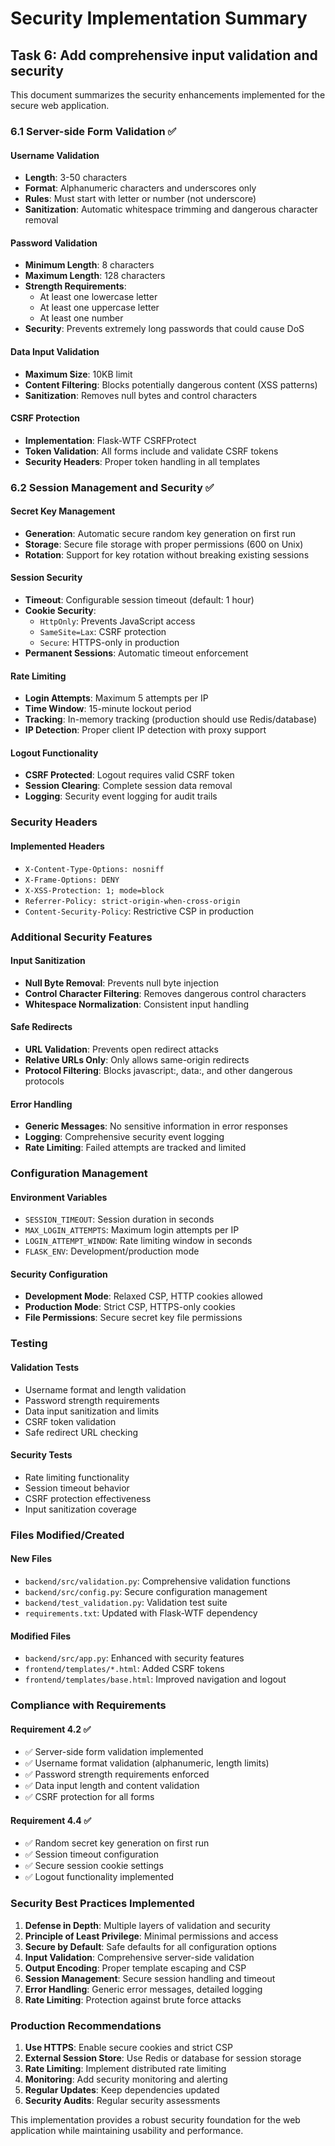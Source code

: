 # Security Implementation Summary

## Task 6: Add comprehensive input validation and security

This document summarizes the security enhancements implemented for the secure web application.

### 6.1 Server-side Form Validation ✅

#### Username Validation
- **Length**: 3-50 characters
- **Format**: Alphanumeric characters and underscores only
- **Rules**: Must start with letter or number (not underscore)
- **Sanitization**: Automatic whitespace trimming and dangerous character removal

#### Password Validation
- **Minimum Length**: 8 characters
- **Maximum Length**: 128 characters
- **Strength Requirements**:
  - At least one lowercase letter
  - At least one uppercase letter
  - At least one number
- **Security**: Prevents extremely long passwords that could cause DoS

#### Data Input Validation
- **Maximum Size**: 10KB limit
- **Content Filtering**: Blocks potentially dangerous content (XSS patterns)
- **Sanitization**: Removes null bytes and control characters

#### CSRF Protection
- **Implementation**: Flask-WTF CSRFProtect
- **Token Validation**: All forms include and validate CSRF tokens
- **Security Headers**: Proper token handling in all templates

### 6.2 Session Management and Security ✅

#### Secret Key Management
- **Generation**: Automatic secure random key generation on first run
- **Storage**: Secure file storage with proper permissions (600 on Unix)
- **Rotation**: Support for key rotation without breaking existing sessions

#### Session Security
- **Timeout**: Configurable session timeout (default: 1 hour)
- **Cookie Security**:
  - `HttpOnly`: Prevents JavaScript access
  - `SameSite=Lax`: CSRF protection
  - `Secure`: HTTPS-only in production
- **Permanent Sessions**: Automatic timeout enforcement

#### Rate Limiting
- **Login Attempts**: Maximum 5 attempts per IP
- **Time Window**: 15-minute lockout period
- **Tracking**: In-memory tracking (production should use Redis/database)
- **IP Detection**: Proper client IP detection with proxy support

#### Logout Functionality
- **CSRF Protected**: Logout requires valid CSRF token
- **Session Clearing**: Complete session data removal
- **Logging**: Security event logging for audit trails

### Security Headers

#### Implemented Headers
- `X-Content-Type-Options: nosniff`
- `X-Frame-Options: DENY`
- `X-XSS-Protection: 1; mode=block`
- `Referrer-Policy: strict-origin-when-cross-origin`
- `Content-Security-Policy`: Restrictive CSP in production

### Additional Security Features

#### Input Sanitization
- **Null Byte Removal**: Prevents null byte injection
- **Control Character Filtering**: Removes dangerous control characters
- **Whitespace Normalization**: Consistent input handling

#### Safe Redirects
- **URL Validation**: Prevents open redirect attacks
- **Relative URLs Only**: Only allows same-origin redirects
- **Protocol Filtering**: Blocks javascript:, data:, and other dangerous protocols

#### Error Handling
- **Generic Messages**: No sensitive information in error responses
- **Logging**: Comprehensive security event logging
- **Rate Limiting**: Failed attempts are tracked and limited

### Configuration Management

#### Environment Variables
- `SESSION_TIMEOUT`: Session duration in seconds
- `MAX_LOGIN_ATTEMPTS`: Maximum login attempts per IP
- `LOGIN_ATTEMPT_WINDOW`: Rate limiting window in seconds
- `FLASK_ENV`: Development/production mode

#### Security Configuration
- **Development Mode**: Relaxed CSP, HTTP cookies allowed
- **Production Mode**: Strict CSP, HTTPS-only cookies
- **File Permissions**: Secure secret key file permissions

### Testing

#### Validation Tests
- Username format and length validation
- Password strength requirements
- Data input sanitization and limits
- CSRF token validation
- Safe redirect URL checking

#### Security Tests
- Rate limiting functionality
- Session timeout behavior
- CSRF protection effectiveness
- Input sanitization coverage

### Files Modified/Created

#### New Files
- `backend/src/validation.py`: Comprehensive validation functions
- `backend/src/config.py`: Secure configuration management
- `backend/test_validation.py`: Validation test suite
- `requirements.txt`: Updated with Flask-WTF dependency

#### Modified Files
- `backend/src/app.py`: Enhanced with security features
- `frontend/templates/*.html`: Added CSRF tokens
- `frontend/templates/base.html`: Improved navigation and logout

### Compliance with Requirements

#### Requirement 4.2 ✅
- ✅ Server-side form validation implemented
- ✅ Username format validation (alphanumeric, length limits)
- ✅ Password strength requirements enforced
- ✅ Data input length and content validation
- ✅ CSRF protection for all forms

#### Requirement 4.4 ✅
- ✅ Random secret key generation on first run
- ✅ Session timeout configuration
- ✅ Secure session cookie settings
- ✅ Logout functionality implemented

### Security Best Practices Implemented

1. **Defense in Depth**: Multiple layers of validation and security
2. **Principle of Least Privilege**: Minimal permissions and access
3. **Secure by Default**: Safe defaults for all configuration options
4. **Input Validation**: Comprehensive server-side validation
5. **Output Encoding**: Proper template escaping and CSP
6. **Session Management**: Secure session handling and timeout
7. **Error Handling**: Generic error messages, detailed logging
8. **Rate Limiting**: Protection against brute force attacks

### Production Recommendations

1. **Use HTTPS**: Enable secure cookies and strict CSP
2. **External Session Store**: Use Redis or database for session storage
3. **Rate Limiting**: Implement distributed rate limiting
4. **Monitoring**: Add security monitoring and alerting
5. **Regular Updates**: Keep dependencies updated
6. **Security Audits**: Regular security assessments

This implementation provides a robust security foundation for the web application while maintaining usability and performance.